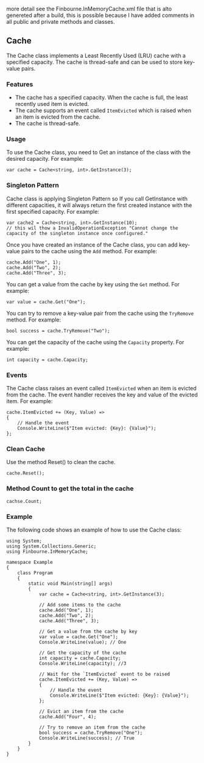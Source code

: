 more detail see the Finbourne.InMemoryCache.xml file  that is alto genereted after a build, this is possible 
because I have added comments in all public and private methods and classes.

## Cache

The Cache class implements a Least Recently Used (LRU) cache with a specified capacity. The cache is thread-safe and can be used to store key-value pairs.

### Features

* The cache has a specified capacity. When the cache is full, the least recently used item is evicted.
* The cache supports an event called `ItemEvicted` which is raised when an item is evicted from the cache.
* The cache is thread-safe.

### Usage

To use the Cache class, you need to Get an instance of the class with the desired capacity. For example:

```
var cache = Cache<string, int>.GetInstance(3);
```
### Singleton Pattern

Cache class is applying Singleton Pattern so If you call GetInstance with different capacities, it will always return the first created instance with the first specified capacity. For example:

```
var cache2 = Cache<string, int>.GetInstance(10);
// this wil thow a InvalidOperationException "Cannot change the capacity of the singleton instance once configured."
```

Once you have created an instance of the Cache class, you can add key-value pairs to the cache using the `Add` method. For example:

```
cache.Add("One", 1);
cache.Add("Two", 2);
cache.Add("Three", 3);
```

You can get a value from the cache by key using the `Get` method. For example:

```
var value = cache.Get("One");
```

You can try to remove a key-value pair from the cache using the `TryRemove` method. For example:

```
bool success = cache.TryRemove("Two");
```

You can get the capacity of the cache using the `Capacity` property. For example:

```
int capacity = cache.Capacity;
```

### Events

The Cache class raises an event called `ItemEvicted` when an item is evicted from the cache. The event handler receives the key and value of the evicted item. For example:

```
cache.ItemEvicted += (Key, Value) =>
{
    // Handle the event
    Console.WriteLine($"Item evicted: {Key}: {Value}");
};
```


### Clean Cache

Use the method Reset() to clean the cache.

```
cache.Reset();
```

### Method Count to get the total in the cache

```
cachse.Count;
```

### Example

The following code shows an example of how to use the Cache class:

```
using System;
using System.Collections.Generic;
using Finbourne.InMemoryCache;

namespace Example
{
    class Program
    {
        static void Main(string[] args)
        {
            var cache = Cache<string, int>.GetInstance(3);

            // Add some items to the cache
            cache.Add("One", 1);
            cache.Add("Two", 2);
            cache.Add("Three", 3);

            // Get a value from the cache by key
            var value = cache.Get("One");
            Console.WriteLine(value); // One

            // Get the capacity of the cache
            int capacity = cache.Capacity;
            Console.WriteLine(capacity); //3

            // Wait for the `ItemEvicted` event to be raised
            cache.ItemEvicted += (Key, Value) =>
            {
                // Handle the event
                Console.WriteLine($"Item evicted: {Key}: {Value}");
            };

            // Evict an item from the cache
            cache.Add("Four", 4);
  
            // Try to remove an item from the cache
            bool success = cache.TryRemove("One");
            Console.WriteLine(success); // True
        }
    }
}
```
